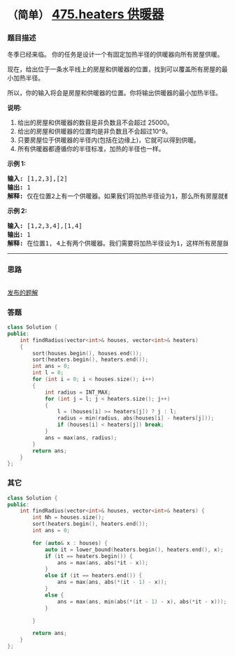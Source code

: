 # `（简单）` [475.heaters 供暖器](https://leetcode-cn.com/problems/heaters/)

### 题目描述
<p>冬季已经来临。&nbsp;你的任务是设计一个有固定加热半径的供暖器向所有房屋供暖。</p>

<p>现在，给出位于一条水平线上的房屋和供暖器的位置，找到可以覆盖所有房屋的最小加热半径。</p>

<p>所以，你的输入将会是房屋和供暖器的位置。你将输出供暖器的最小加热半径。</p>

<p><strong>说明:</strong></p>

<ol>
	<li>给出的房屋和供暖器的数目是非负数且不会超过 25000。</li>
	<li>给出的房屋和供暖器的位置均是非负数且不会超过10^9。</li>
	<li>只要房屋位于供暖器的半径内(包括在边缘上)，它就可以得到供暖。</li>
	<li>所有供暖器都遵循你的半径标准，加热的半径也一样。</li>
</ol>

<p><strong>示例 1:</strong></p>

<pre><strong>输入:</strong> [1,2,3],[2]
<strong>输出:</strong> 1
<strong>解释:</strong> 仅在位置2上有一个供暖器。如果我们将加热半径设为1，那么所有房屋就都能得到供暖。
</pre>

<p><strong>示例 2:</strong></p>

<pre><strong>输入:</strong> [1,2,3,4],[1,4]
<strong>输出:</strong> 1
<strong>解释:</strong> 在位置1, 4上有两个供暖器。我们需要将加热半径设为1，这样所有房屋就都能得到供暖。
</pre>


---
### 思路
```
```

[发布的题解](https://leetcode-cn.com/problems/heaters/solution/heaters-by-ikaruga/)

### 答题
``` C++
class Solution {
public:
    int findRadius(vector<int>& houses, vector<int>& heaters)
    {
        sort(houses.begin(), houses.end());
        sort(heaters.begin(), heaters.end());
        int ans = 0;
        int l = 0;
        for (int i = 0; i < houses.size(); i++)
        {
            int radius = INT_MAX;
            for (int j = l; j < heaters.size(); j++)
            {
                l = (houses[i] >= heaters[j]) ? j : l;
                radius = min(radius, abs(houses[i] - heaters[j]));
                if (houses[i] < heaters[j]) break;
            }
            ans = max(ans, radius);
        }
        return ans;
    }
};
```


### 其它
``` C++
class Solution {
public:
    int findRadius(vector<int>& houses, vector<int>& heaters) {
        int Nh = houses.size();
        sort(heaters.begin(), heaters.end());
        int ans = 0;

        for (auto& x : houses) {
            auto it = lower_bound(heaters.begin(), heaters.end(), x);
            if (it == heaters.begin()) {
                ans = max(ans, abs(*it - x));
            }
            else if (it == heaters.end()) {
                ans = max(ans, abs(*(it - 1) - x));
            }
            else {
                ans = max(ans, min(abs(*(it - 1) - x), abs(*it - x)));
            }

        }

        return ans;
    }
};
```


